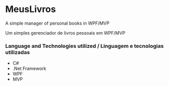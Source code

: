 # MeusLivros

A simple manager of personal books in WPF/MVP

Um simples gerenciador de livros pessoais em WPF/MVP

### Language and Technologies utilized / Linguagem e tecnologias utilizadas

- C#
- .Net Framework
- WPF
- MVP

